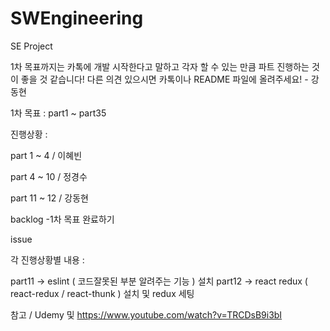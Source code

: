 # SWEngineering
SE Project

1차 목표까지는 카톡에 개발 시작한다고 말하고 각자 할 수 있는 만큼 파트 진행하는 것이 좋을 것 같습니다!
다른 의견 있으시면 카톡이나 README 파일에 올려주세요! - 강동현


1차 목표 : part1 ~ part35


진행상황 :

part 1 ~ 4  / 이혜빈

part 4 ~ 10 / 정경수

part 11 ~ 12 / 강동현



backlog
-1차 목표 완료하기

issue



각 진행상황별 내용 :

part11 -> eslint ( 코드잘못된 부분 알려주는 기능 ) 설치
part12 -> react redux ( react-redux / react-thunk ) 설치 및 redux 세팅

참고 / Udemy 및 https://www.youtube.com/watch?v=TRCDsB9i3bI
